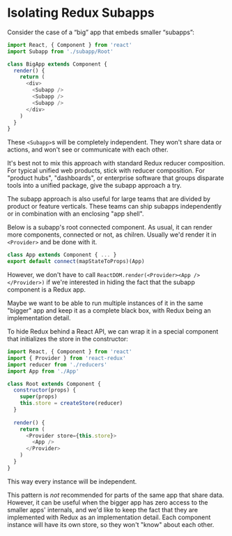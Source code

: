 # Isolating Redux Subapps

Consider the case of a “big” app that embeds smaller “subapps”:

```js
import React, { Component } from 'react'
import Subapp from './subapp/Root'

class BigApp extends Component {
  render() {
    return (
      <div>
        <Subapp />
        <Subapp />
        <Subapp />
      </div>
    )
  }
}
```

These `<Subapp>`s will be completely independent. They won't share data or
actions, and won't see or communicate with each other.

It's best not to mix this approach with standard Redux reducer composition.
For typical unified web products, stick with reducer composition. For
"product hubs", "dashboards", or enterprise software that groups disparate
tools into a unified package, give the subapp approach a try.

The subapp approach is also useful for large teams that are divided by product
or feature verticals. These teams can ship subapps independently or in combination
with an enclosing "app shell".

Below is a subapp's root connected component.
As usual, it can render more components, connected or not, as chilren.
Usually we'd render it in `<Provider>` and be done with it.

```js
class App extends Component { ... }
export default connect(mapStateToProps)(App)
```

However, we don't have to call `ReactDOM.render(<Provider><App /></Provider>)`
if we're interested in hiding the fact that the subapp component is a Redux app.

Maybe we want to be able to run multiple instances of it in the same "bigger" app
and keep it as a complete black box, with Redux being an implementation detail.

To hide Redux behind a React API, we can wrap it in a special component that
initializes the store in the constructor:

```js
import React, { Component } from 'react'
import { Provider } from 'react-redux'
import reducer from './reducers'
import App from './App'

class Root extends Component {
  constructor(props) {
    super(props)
    this.store = createStore(reducer)
  }
  
  render() {
    return (
      <Provider store={this.store}>
        <App />
      </Provider>
    )
  }
}
```

This way every instance will be independent.

This pattern is *not* recommended for parts of the same app that share data.
However, it can be useful when the bigger app has zero access to the smaller apps' internals,
and we'd like to keep the fact that they are implemented with Redux as an implementation detail.
Each component instance will have its own store, so they won't "know" about each other.
